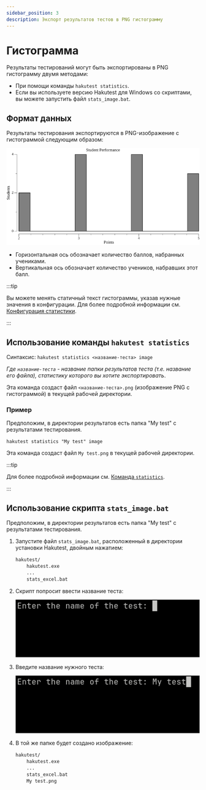 ```yaml
---
sidebar_position: 3
description: Экспорт результатов тестов в PNG гистограмму
---
```


# Гистограмма

Результаты тестирований могут быть экспортированы в PNG гистограмму двумя методами:

-   При помощи команды `hakutest statistics`.
-   Если вы используете версию Hakutest для Windows со скриптами, вы можете запустить файл `stats_image.bat`.

## Формат данных

Результаты тестирования экспортируются в PNG-изображение с гистограммой следующим образом:

![Histogram example](./img/histogram.png)

-   Горизонтальная ось обозначает количество баллов, набранных учениками.
-   Вертикальная ось обозначает количество учеников, набравших этот балл.

:::tip

Вы можете менять статичный текст гистограммы, указав нужные значения в конфигурации. Для более подробной информации см. [Конфигурация статистики](/docs/configuration/stats#image).

:::

## Использование команды `hakutest statistics`

Синтаксис: `hakutest statistics <название-теста> image`

_Где `название-теста` - название папки результатов теста (т.е. название его файла), статистику которого вы хотите экспортировать_.

Эта команда создаст файл `<название-теста>.png` (изображение PNG с гистограммой) в текущей рабочей директории.

### Пример

Предположим, в директории результатов есть папка "My test" с результатами тестирования.

```shell title='Команда'
hakutest statistics "My test" image
```

Эта команда создаст файл `My test.png` в текущей рабочей директории.

:::tip

Для более подробной информации см. [Команда `statistics`](/docs/cli/statistics).

:::

## Использование скрипта `stats_image.bat`

Предположим, в директории результатов есть папка "My test" с результатами тестирования.

1. Запустите файл `stats_image.bat`, расположенный в директории установки Hakutest, двойным нажатием:

    ```txt {4} title='Структура папок'
    hakutest/
        hakutest.exe
        ...
        stats_excel.bat
    ```

2. Скрипт попросит ввести название теста:

    ![Ввод названия (пустой)](./img/script-stats-prompt-empty.png)

3. Введите название нужного теста:

    ![Ввод названия (со значением)](./img/script-stats-prompt-value.png)

4. В той же папке будет создано изображение:

    ```txt {5} title='Структура папок'
    hakutest/
        hakutest.exe
        ...
        stats_excel.bat
        My test.png
    ```
